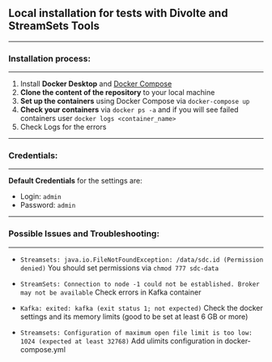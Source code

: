 ## Local installation for tests with Divolte and StreamSets Tools

----

### Installation process: 

---

1. Install **Docker Desktop** and [Docker Compose](https://docs.docker.com/engine/reference/commandline/compose/)
2. **Clone the content of the repository** to your local machine
3. **Set up the containers** using Docker Compose via `docker-compose up`
4. **Check your containers** via `docker ps -a` and if you will see failed containers user `docker logs <container_name>`
5. Check Logs for the errors
---

### Credentials:

---

**Default Credentials** for the settings are:

* Login: `admin`
* Password: `admin`

---

### Possible Issues and Troubleshooting:

---

* `Streamsets: java.io.FileNotFoundException: /data/sdc.id (Permission denied)`
You should set permissions via `chmod 777 sdc-data`

 
* `StreamSets: Connection to node -1 could not be established. Broker may not be available` Check errors in Kafka container


* `Kafka: exited: kafka (exit status 1; not expected)` Check the docker settings and its memory limits (good to be set at least 6 GB or more) 


* `Streamsets: Configuration of maximum open file limit is too low: 1024 (expected at least 32768)` Add ulimits configuration in docker-compose.yml

